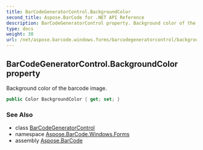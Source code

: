 ```yaml
---
title: BarCodeGeneratorControl.BackgroundColor
second_title: Aspose.BarCode for .NET API Reference
description: BarCodeGeneratorControl property. Background color of the barcode image
type: docs
weight: 30
url: /net/aspose.barcode.windows.forms/barcodegeneratorcontrol/backgroundcolor/
---
```

## BarCodeGeneratorControl.BackgroundColor property

Background color of the barcode image.

```csharp
public Color BackgroundColor { get; set; }
```

### See Also

* class [BarCodeGeneratorControl](../)
* namespace [Aspose.BarCode.Windows.Forms](../../../aspose.barcode.windows.forms/)
* assembly [Aspose.BarCode](../../../)


